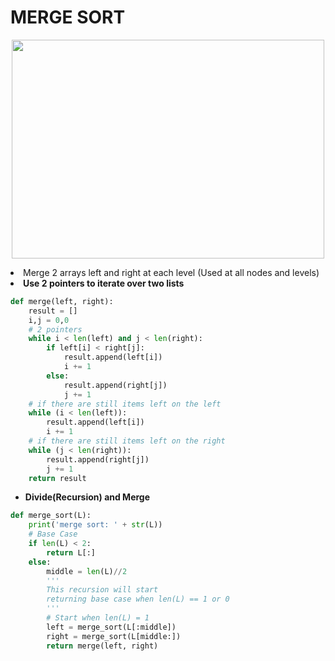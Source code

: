 # MERGE SORT

<p align="center">
  <img width="500" height="350" src="https://dobicode.files.wordpress.com/2018/09/merge-sort.png">
</p

* Merge 2 arrays left and right at each level (Used at all nodes and levels)
* **Use 2 pointers to iterate over two lists**
```python 
def merge(left, right):
    result = []
    i,j = 0,0
    # 2 pointers
    while i < len(left) and j < len(right):
        if left[i] < right[j]:
            result.append(left[i])
            i += 1
        else:
            result.append(right[j])
            j += 1
    # if there are still items left on the left
    while (i < len(left)):
        result.append(left[i])
        i += 1
    # if there are still items left on the right
    while (j < len(right)):
        result.append(right[j])
        j += 1
    return result
```
* **Divide(Recursion) and Merge**
```python 
def merge_sort(L):
    print('merge sort: ' + str(L))
    # Base Case
    if len(L) < 2:
        return L[:]
    else:
        middle = len(L)//2
        '''
        This recursion will start
        returning base case when len(L) == 1 or 0
        '''
        # Start when len(L) = 1
        left = merge_sort(L[:middle])
        right = merge_sort(L[middle:])
        return merge(left, right)
```
